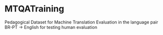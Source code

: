 # MTQATraining
Pedagogical Dataset for Machine Translation Evaluation in the language pair BR-PT -> English for testing human evaluation
